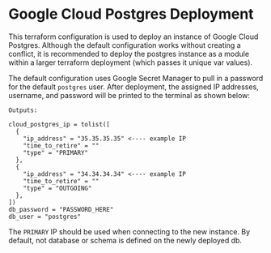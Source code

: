 # Google Cloud Postgres Deployment

This terraform configuration is used to deploy an instance of Google Cloud Postgres. Although the default configuration works without creating a conflict, it is recommended to deploy the postgres instance as a module within a larger terraform deployment (which passes it unique var values).

The default configuration uses Google Secret Manager to pull in a password for the default `postgres` user. After deployment, the assigned IP addresses, username, and password will be printed to the terminal as shown below:

```
Outputs:

cloud_postgres_ip = tolist([
  {
    "ip_address" = "35.35.35.35" <---- example IP
    "time_to_retire" = ""
    "type" = "PRIMARY"
  },
  {
    "ip_address" = "34.34.34.34" <---- example IP
    "time_to_retire" = ""
    "type" = "OUTGOING"
  },
])
db_password = "PASSWORD_HERE"
db_user = "postgres"
```

The `PRIMARY` IP should be used when connecting to the new instance. By default, not database or schema is defined on the newly deployed db.
